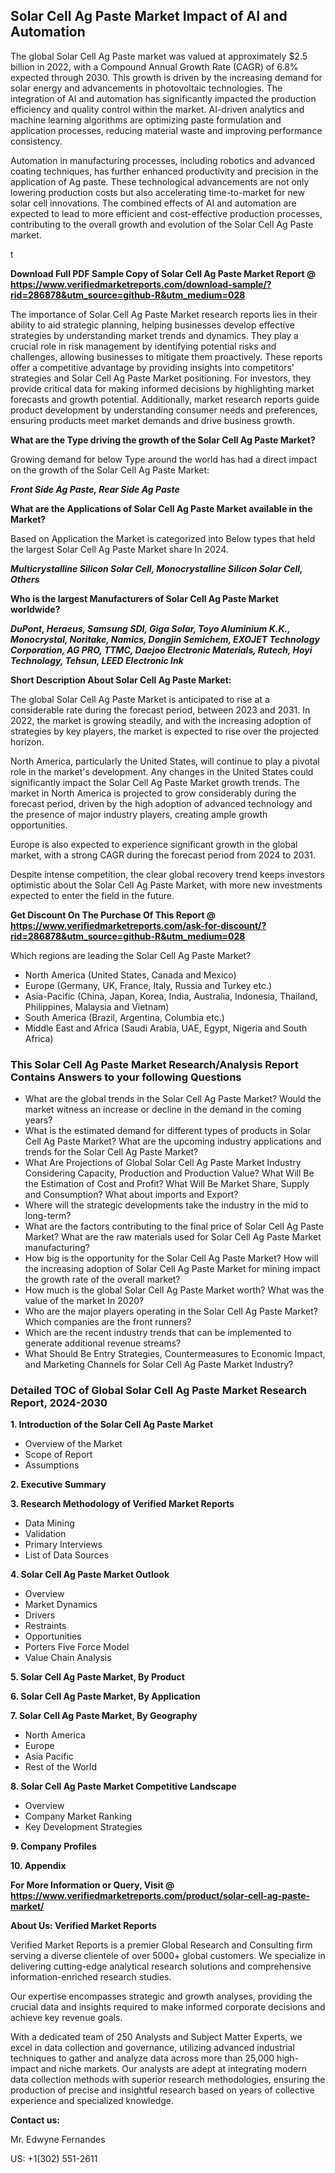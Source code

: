 <h2>Solar Cell Ag Paste Market Impact of AI and Automation</h2><p>The global Solar Cell Ag Paste market was valued at approximately $2.5 billion in 2022, with a Compound Annual Growth Rate (CAGR) of 6.8% expected through 2030. This growth is driven by the increasing demand for solar energy and advancements in photovoltaic technologies. The integration of AI and automation has significantly impacted the production efficiency and quality control within the market. AI-driven analytics and machine learning algorithms are optimizing paste formulation and application processes, reducing material waste and improving performance consistency.</p><p>Automation in manufacturing processes, including robotics and advanced coating techniques, has further enhanced productivity and precision in the application of Ag paste. These technological advancements are not only lowering production costs but also accelerating time-to-market for new solar cell innovations. The combined effects of AI and automation are expected to lead to more efficient and cost-effective production processes, contributing to the overall growth and evolution of the Solar Cell Ag Paste market.</p>t</p><p id="" class=""><strong>Download Full PDF Sample Copy of Solar Cell Ag Paste Market Report @ <a href="https://www.verifiedmarketreports.com/download-sample/?rid=286878&utm_source=github-R&utm_medium=028" target="_blank">https://www.verifiedmarketreports.com/download-sample/?rid=286878&utm_source=github-R&utm_medium=028</a></strong></p><p>The importance of&nbsp;Solar Cell Ag Paste Market research reports lies in their ability to aid strategic planning, helping businesses develop effective strategies by understanding market trends and dynamics. They play a crucial role in risk management by identifying potential risks and challenges, allowing businesses to mitigate them proactively. These reports offer a competitive advantage by providing insights into competitors' strategies and Solar Cell Ag Paste Market positioning. For investors, they provide critical data for making informed decisions by highlighting market forecasts and growth potential. Additionally, market research reports guide product development by understanding consumer needs and preferences, ensuring products meet market demands and drive business growth.</p><p><strong>What are the&nbsp;Type driving the growth of the Solar Cell Ag Paste Market?</strong></p><p id="" class="">Growing demand for below Type around the world has had a direct impact on the growth of the Solar Cell Ag Paste Market:</p><em><strong>Front Side Ag Paste, Rear Side Ag Paste</strong></em></p><strong>What are the&nbsp;Applications&nbsp;of Solar Cell Ag Paste Market available in the Market?</strong></p><p id="" class="">Based on Application the Market is categorized into Below types that held the largest Solar Cell Ag Paste Market share In 2024.</p><em><strong>Multicrystalline Silicon Solar Cell, Monocrystalline Silicon Solar Cell, Others</strong></em></p><strong>Who is the largest Manufacturers of Solar Cell Ag Paste Market worldwide?</strong></p><p><em><strong>DuPont, Heraeus, Samsung SDI, Giga Solar, Toyo Aluminium K.K., Monocrystal, Noritake, Namics, Dongjin Semichem, EXOJET Technology Corporation, AG PRO, TTMC, Daejoo Electronic Materials, Rutech, Hoyi Technology, Tehsun, LEED Electronic Ink</strong></em></p><p id="" class=""><strong>Short Description About Solar Cell Ag Paste Market:</strong></p><p>The global Solar Cell Ag Paste Market is anticipated to rise at a considerable rate during the forecast period, between 2023 and 2031. In 2022, the market is growing steadily, and with the increasing adoption of strategies by key players, the market is expected to rise over the projected horizon.</p><p>North America, particularly the United States, will continue to play a pivotal role in the market's development. Any changes in the United States could significantly impact the Solar Cell Ag Paste Market growth trends. The market in North America is projected to grow considerably during the forecast period, driven by the high adoption of advanced technology and the presence of major industry players, creating ample growth opportunities.</p><p>Europe is also expected to experience significant growth in the global market, with a strong CAGR during the forecast period from 2024 to 2031.</p><p>Despite intense competition, the clear global recovery trend keeps investors optimistic about the Solar Cell Ag Paste Market, with more new investments expected to enter the field in the future.</p><p id="" class=""><strong>Get Discount On The Purchase Of This Report @ <a href="https://www.verifiedmarketreports.com/ask-for-discount/?rid=286878&utm_source=github-R&utm_medium=028" target="_blank">https://www.verifiedmarketreports.com/ask-for-discount/?rid=286878&utm_source=github-R&utm_medium=028</a></strong></p>Which regions are leading the Solar Cell Ag Paste Market?</p><ul><li>North America (United States, Canada and Mexico)</li><li>Europe (Germany, UK, France, Italy, Russia and Turkey etc.)</li><li>Asia-Pacific (China, Japan, Korea, India, Australia, Indonesia, Thailand, Philippines, Malaysia and Vietnam)</li><li>South America (Brazil, Argentina, Columbia etc.)</li><li>Middle East and Africa (Saudi Arabia, UAE, Egypt, Nigeria and South Africa)</li></ul><h3 id="" class="">This Solar Cell Ag Paste Market Research/Analysis Report Contains Answers to your following Questions</h3><ul><li>What are the global trends in the Solar Cell Ag Paste Market? Would the market witness an increase or decline in the demand in the coming years?</li><li>What is the estimated demand for different types of products in Solar Cell Ag Paste Market? What are the upcoming industry applications and trends for the Solar Cell Ag Paste Market?</li><li>What Are Projections of Global Solar Cell Ag Paste Market Industry Considering Capacity, Production and Production Value? What Will Be the Estimation of Cost and Profit? What Will Be Market Share, Supply and Consumption? What about imports and Export?</li><li>Where will the strategic developments take the industry in the mid to long-term?</li><li>What are the factors contributing to the final price of Solar Cell Ag Paste Market? What are the raw materials used for Solar Cell Ag Paste Market manufacturing?</li><li>How big is the opportunity for the Solar Cell Ag Paste Market? How will the increasing adoption of Solar Cell Ag Paste Market for mining impact the growth rate of the overall market?</li><li>How much is the global Solar Cell Ag Paste Market worth? What was the value of the market In 2020?</li><li>Who are the major players operating in the Solar Cell Ag Paste Market? Which companies are the front runners?</li><li>Which are the recent industry trends that can be implemented to generate additional revenue streams?</li><li>What Should Be Entry Strategies, Countermeasures to Economic Impact, and Marketing Channels for Solar Cell Ag Paste Market Industry?</li></ul><h3 id="" class="">Detailed TOC of Global Solar Cell Ag Paste Market Research Report, 2024-2030</h3><p id="" class=""><strong>1. Introduction of the Solar Cell Ag Paste Market</strong></p><ul><li>Overview of the Market</li><li>Scope of Report</li><li>Assumptions</li></ul><p id="" class=""><strong>2. Executive Summary</strong></p><p id="" class=""><strong>3. Research Methodology of Verified Market Reports</strong></p><ul><li>Data Mining</li><li>Validation</li><li>Primary Interviews</li><li>List of Data Sources</li></ul><p id="" class=""><strong>4. Solar Cell Ag Paste Market Outlook</strong></p><ul><li>Overview</li><li>Market Dynamics</li><li>Drivers</li><li>Restraints</li><li>Opportunities</li><li>Porters Five Force Model</li><li>Value Chain Analysis</li></ul><p id="" class=""><strong>5. Solar Cell Ag Paste Market, By Product</strong></p><p id="" class=""><strong>6. Solar Cell Ag Paste Market, By Application</strong></p><p id="" class=""><strong>7. Solar Cell Ag Paste Market, By Geography</strong></p><ul><li>North America</li><li>Europe</li><li>Asia Pacific</li><li>Rest of the World</li></ul><p id="" class=""><strong>8. Solar Cell Ag Paste Market Competitive Landscape</strong></p><ul><li>Overview</li><li>Company Market Ranking</li><li>Key Development Strategies</li></ul><p id="" class=""><strong>9. Company Profiles</strong></p><p id="" class=""><strong>10. Appendix</strong></p><p id="" class=""><strong>For More Information or Query, Visit @ <a href="https://www.verifiedmarketreports.com/product/solar-cell-ag-paste-market/" target="_blank">https://www.verifiedmarketreports.com/product/solar-cell-ag-paste-market/</a></strong></p><p id="" class=""><strong>About Us: Verified Market Reports</strong></p><p id="" class="">Verified Market Reports is a premier Global Research and Consulting firm serving a diverse clientele of over 5000+ global customers. We specialize in delivering cutting-edge analytical research solutions and comprehensive information-enriched research studies.</p><p id="" class="">Our expertise encompasses strategic and growth analyses, providing the crucial data and insights required to make informed corporate decisions and achieve key revenue goals.</p><p id="" class="">With a dedicated team of 250 Analysts and Subject Matter Experts, we excel in data collection and governance, utilizing advanced industrial techniques to gather and analyze data across more than 25,000 high-impact and niche markets. Our analysts are adept at integrating modern data collection methods with superior research methodologies, ensuring the production of precise and insightful research based on years of collective experience and specialized knowledge.</p><p id="" class=""><strong>Contact us:</strong></p><p id="" class="">Mr. Edwyne Fernandes</p><p id="" class="">US: +1(302) 551-2611</p>